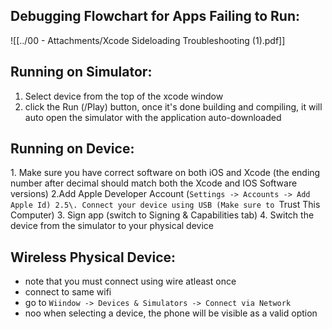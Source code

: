 
## Debugging Flowchart for Apps Failing to Run:
![[../00 - Attachments/Xcode Sideloading Troubleshooting (1).pdf]]

## Running on Simulator:
1. Select device from the top of the xcode window
2. click the Run (/Play) button, once it's done building and compiling, it will auto open the simulator with the application auto-downloaded

## Running on Device:
1\. Make sure you have correct software on both iOS and Xcode (the ending number after decimal should match both the Xcode and IOS Software versions)
2\.Add Apple Developer Account (`Settings -> Accounts -> Add Apple Id)
2.5\. Connect your device using USB (Make sure to `Trust This Computer)
3\. Sign app (switch to Signing & Capabilities tab)
4\. Switch the device from the simulator to your physical device

## Wireless Physical Device:
- note that you must connect using wire atleast once
- connect to same wifi
- go to `Wiindow -> Devices & Simulators -> Connect via Network`
- noo when selecting a device, the phone will be visible as a valid option

